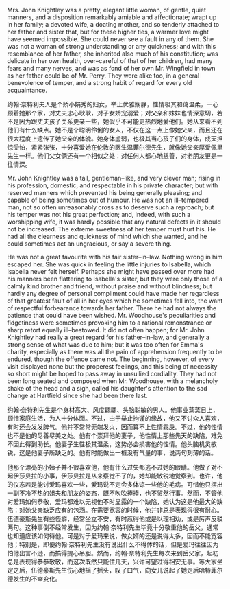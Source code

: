 Mrs. John Knightley was a pretty, elegant little woman, of gentle, quiet manners, and a disposition remarkably amiable and affectionate; wrapt up in her family; a devoted wife, a doating mother, and so tenderly attached to her father and sister that, but for these higher ties, a warmer love might have seemed impossible. She could never see a fault in any of them. She was not a woman of strong understanding or any quickness; and with this resemblance of her father, she inherited also much of his constitution; was delicate in her own health, over–careful of that of her children, had many fears and many nerves, and was as fond of her own Mr. Wingfield in town as her father could be of Mr. Perry. They were alike too, in a general benevolence of temper, and a strong habit of regard for every old acquaintance.

约翰·奈特利夫人是个娇小娟秀的妇女，举止优雅娴静，性情极其和蔼温柔，一心顾着她那个家，对丈夫忠心耿耿，对子女娇宠溺爱；对父亲和妹妹也情深意切，若不是因为跟丈夫孩子关系更亲一些，她似乎不可能更热烈地爱他们。她从来看不到他们有什么缺点。她不是个聪明伶俐的女人，不仅在这一点上像她父亲，而且还在很大程度上遗传了她父亲的体魄。她身体虚弱，也极其当心孩子们的身体，成天担惊受怕，紧紧张张，十分喜爱她在伦敦的医生温菲尔德先生，就像她父亲厚爱佩里先生一样。他们父女俩还有一个相似之处：对任何人都心地慈善，对老朋友更是一往情深。

Mr. John Knightley was a tall, gentleman–like, and very clever man; rising in his profession, domestic, and respectable in his private character; but with reserved manners which prevented his being generally pleasing; and capable of being sometimes out of humour. He was not an ill–tempered man, not so often unreasonably cross as to deserve such a reproach; but his temper was not his great perfection; and, indeed, with such a worshipping wife, it was hardly possible that any natural defects in it should not be increased. The extreme sweetness of her temper must hurt his. He had all the clearness and quickness of mind which she wanted, and he could sometimes act an ungracious, or say a severe thing.

He was not a great favourite with his fair sister–in–law. Nothing wrong in him escaped her. She was quick in feeling the little injuries to Isabella, which Isabella never felt herself. Perhaps she might have passed over more had his manners been flattering to Isabella's sister, but they were only those of a calmly kind brother and friend, without praise and without blindness; but hardly any degree of personal compliment could have made her regardless of that greatest fault of all in her eyes which he sometimes fell into, the want of respectful forbearance towards her father. There he had not always the patience that could have been wished. Mr. Woodhouse's peculiarities and fidgetiness were sometimes provoking him to a rational remonstrance or sharp retort equally ill–bestowed. It did not often happen; for Mr. John Knightley had really a great regard for his father–in–law, and generally a strong sense of what was due to him; but it was too often for Emma's charity, especially as there was all the pain of apprehension frequently to be endured, though the offence came not. The beginning, however, of every visit displayed none but the properest feelings, and this being of necessity so short might be hoped to pass away in unsullied cordiality. They had not been long seated and composed when Mr. Woodhouse, with a melancholy shake of the head and a sigh, called his daughter's attention to the sad change at Hartfield since she had been there last.

约翰·奈特利先生是个身材高大、风度翩翩、头脑聪敏的男人。他事业蒸蒸日上，顾惜家庭生活，为人十分体面。不过，由于举止拘谨的缘故，他又不讨众人喜欢，有时还会发发脾气。他并不常常无端发火，因而算不上性情乖戾。不过，他的性情也不是他的尽善尽美之处。他有个崇拜他的妻子，他性情上那些先天的缺陷，难免不因此得到助长。他妻子生性极其温柔，这势必会损害他的性情。他头脑机灵敏锐，这是他妻子所缺乏的。他有时能做出一桩没有气量的事，说两句刻薄的话。

他那个漂亮的小姨子并不很喜欢他，他有什么过失都逃不过她的眼睛。他做了对不起伊莎贝拉的小事，伊莎贝拉是从来察觉不了的，她却能敏锐地觉察到。也许，他的仪态若是能讨爱玛喜欢一些，爱玛说不定会多体谅一些他的毛病。可惜他只摆出一副不冷不热的姐夫和朋友的姿态，既不吹吹捧捧，也不贸然行事。然而，不管他对爱玛如何恭敬，爱玛都难以无视他不时显露的一个缺陷，她认为这是他最大的缺陷：对她父亲缺乏应有的包涵。在需要宽容的时候，他并非总是表现得很有耐心。伍德豪斯先生有些怪癖，经常坐立不安，有时惹得他或是以理相劝，或是厉声反驳两句。这种事倒不经常发生，因为约翰·奈特利先生毕竟十分敬重他的岳父，通常也知道应该如何待他。可是对于爱玛来说，做女婿的还是说得太多，因而不能宽容他；特别是，即便约翰·奈特利先生没有说出什么不得体的话，但是爱玛往往因为怕他出言不逊，而搞得提心吊胆。然而，约翰·奈特利先生每次来到岳父家，起初总是表现得恭恭敬敬，而这次既然只能住几天，兴许可望过得相安无事。等大家坐定之后，伍德豪斯先生伤心地摇了摇头，叹了口气，向女儿说起了她走后哈特菲尔德发生的不幸变化。

